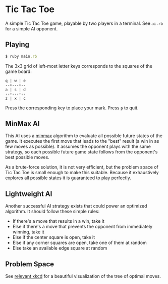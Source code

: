 # Tic Tac Toe

A simple Tic Tac Toe game, playable by two players in a terminal. See `ai.rb`
for a simple AI opponent.

## Playing

```ruby
$ ruby main.rb
```

The 3x3 grid of left-most letter keys corresponds to the squares of the game
board:

```
q | w | e
--+---+--
a | s | d
--+---+--
z | x | c
```

Press the corresponding key to place your mark. Press `p` to quit.

## MinMax AI

This AI uses a [minmax](https://en.wikipedia.org/wiki/Minimax) algorithm to
evaluate all possible future states of the game. It executes the first move that
leads to the "best" result (a win in as few moves as possible). It assumes the
opponent plays with the same strategy, so each possible future game state
follows from the opponent's best possible moves.

As a brute-force solution, it is not very efficient, but the problem space of
Tic Tac Toe is small enough to make this suitable. Because it exhaustively
explores all possible states it is guaranteed to play perfectly.

## Lightweight AI

Another successful AI strategy exists that could power an optimized algorithm.
It should follow these simple rules:

- If there's a move that results in a win, take it 
- Else if there's a move that prevents the opponent from immediately winning, take it
- Else if the center square is open, take it
- Else if any corner squares are open, take one of them at random
- Else take an available edge square at random

## Problem Space

See [relevant xkcd](https://xkcd.com/832/) for a beautiful visualization of the
tree of optimal moves.
